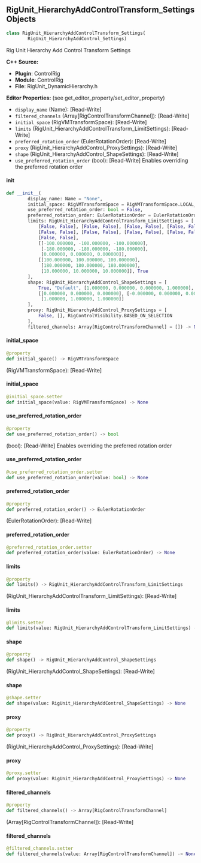 ## RigUnit_HierarchyAddControlTransform_Settings Objects

```python
class RigUnit_HierarchyAddControlTransform_Settings(
        RigUnit_HierarchyAddControl_Settings)
```

Rig Unit Hierarchy Add Control Transform Settings

**C++ Source:**

- **Plugin**: ControlRig
- **Module**: ControlRig
- **File**: RigUnit_DynamicHierarchy.h

**Editor Properties:** (see get_editor_property/set_editor_property)

- ``display_name`` (Name):  [Read-Write]
- ``filtered_channels`` (Array[RigControlTransformChannel]):  [Read-Write]
- ``initial_space`` (RigVMTransformSpace):  [Read-Write]
- ``limits`` (RigUnit_HierarchyAddControlTransform_LimitSettings):  [Read-Write]
- ``preferred_rotation_order`` (EulerRotationOrder):  [Read-Write]
- ``proxy`` (RigUnit_HierarchyAddControl_ProxySettings):  [Read-Write]
- ``shape`` (RigUnit_HierarchyAddControl_ShapeSettings):  [Read-Write]
- ``use_preferred_rotation_order`` (bool):  [Read-Write] Enables overriding the preferred rotation order

<a id="unreal.RigUnit_HierarchyAddControlTransform_Settings.__init__"></a>

#### __init__

```python
def __init__(
        display_name: Name = "None",
        initial_space: RigVMTransformSpace = RigVMTransformSpace.LOCAL_SPACE,
        use_preferred_rotation_order: bool = False,
        preferred_rotation_order: EulerRotationOrder = EulerRotationOrder.XYZ,
        limits: RigUnit_HierarchyAddControlTransform_LimitSettings = [
            [False, False], [False, False], [False, False], [False, False],
            [False, False], [False, False], [False, False], [False, False],
            [False, False],
            [[-100.000000, -100.000000, -100.000000],
             [-180.000000, -180.000000, -180.000000],
             [0.000000, 0.000000, 0.000000]],
            [[100.000000, 100.000000, 100.000000],
             [180.000000, 180.000000, 180.000000],
             [10.000000, 10.000000, 10.000000]], True
        ],
        shape: RigUnit_HierarchyAddControl_ShapeSettings = [
            True, "Default", [1.000000, 0.000000, 0.000000, 1.000000],
            [[0.000000, 0.000000, 0.000000], [-0.000000, 0.000000, 0.000000],
             [1.000000, 1.000000, 1.000000]]
        ],
        proxy: RigUnit_HierarchyAddControl_ProxySettings = [
            False, [], RigControlVisibility.BASED_ON_SELECTION
        ],
        filtered_channels: Array[RigControlTransformChannel] = []) -> None
```

<a id="unreal.RigUnit_HierarchyAddControlTransform_Settings.initial_space"></a>

#### initial_space

```python
@property
def initial_space() -> RigVMTransformSpace
```

(RigVMTransformSpace):  [Read-Write]

<a id="unreal.RigUnit_HierarchyAddControlTransform_Settings.initial_space"></a>

#### initial_space

```python
@initial_space.setter
def initial_space(value: RigVMTransformSpace) -> None
```

<a id="unreal.RigUnit_HierarchyAddControlTransform_Settings.use_preferred_rotation_order"></a>

#### use_preferred_rotation_order

```python
@property
def use_preferred_rotation_order() -> bool
```

(bool):  [Read-Write] Enables overriding the preferred rotation order

<a id="unreal.RigUnit_HierarchyAddControlTransform_Settings.use_preferred_rotation_order"></a>

#### use_preferred_rotation_order

```python
@use_preferred_rotation_order.setter
def use_preferred_rotation_order(value: bool) -> None
```

<a id="unreal.RigUnit_HierarchyAddControlTransform_Settings.preferred_rotation_order"></a>

#### preferred_rotation_order

```python
@property
def preferred_rotation_order() -> EulerRotationOrder
```

(EulerRotationOrder):  [Read-Write]

<a id="unreal.RigUnit_HierarchyAddControlTransform_Settings.preferred_rotation_order"></a>

#### preferred_rotation_order

```python
@preferred_rotation_order.setter
def preferred_rotation_order(value: EulerRotationOrder) -> None
```

<a id="unreal.RigUnit_HierarchyAddControlTransform_Settings.limits"></a>

#### limits

```python
@property
def limits() -> RigUnit_HierarchyAddControlTransform_LimitSettings
```

(RigUnit_HierarchyAddControlTransform_LimitSettings):  [Read-Write]

<a id="unreal.RigUnit_HierarchyAddControlTransform_Settings.limits"></a>

#### limits

```python
@limits.setter
def limits(value: RigUnit_HierarchyAddControlTransform_LimitSettings) -> None
```

<a id="unreal.RigUnit_HierarchyAddControlTransform_Settings.shape"></a>

#### shape

```python
@property
def shape() -> RigUnit_HierarchyAddControl_ShapeSettings
```

(RigUnit_HierarchyAddControl_ShapeSettings):  [Read-Write]

<a id="unreal.RigUnit_HierarchyAddControlTransform_Settings.shape"></a>

#### shape

```python
@shape.setter
def shape(value: RigUnit_HierarchyAddControl_ShapeSettings) -> None
```

<a id="unreal.RigUnit_HierarchyAddControlTransform_Settings.proxy"></a>

#### proxy

```python
@property
def proxy() -> RigUnit_HierarchyAddControl_ProxySettings
```

(RigUnit_HierarchyAddControl_ProxySettings):  [Read-Write]

<a id="unreal.RigUnit_HierarchyAddControlTransform_Settings.proxy"></a>

#### proxy

```python
@proxy.setter
def proxy(value: RigUnit_HierarchyAddControl_ProxySettings) -> None
```

<a id="unreal.RigUnit_HierarchyAddControlTransform_Settings.filtered_channels"></a>

#### filtered_channels

```python
@property
def filtered_channels() -> Array[RigControlTransformChannel]
```

(Array[RigControlTransformChannel]):  [Read-Write]

<a id="unreal.RigUnit_HierarchyAddControlTransform_Settings.filtered_channels"></a>

#### filtered_channels

```python
@filtered_channels.setter
def filtered_channels(value: Array[RigControlTransformChannel]) -> None
```

<a id="unreal.RigUnit_HierarchyAddControlTransform"></a>